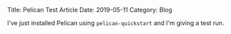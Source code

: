 Title: Pelican Test Article
Date: 2019-05-11
Category: Blog

I've just installed Pelican using `pelican-quickstart` and I'm giving a test run.
